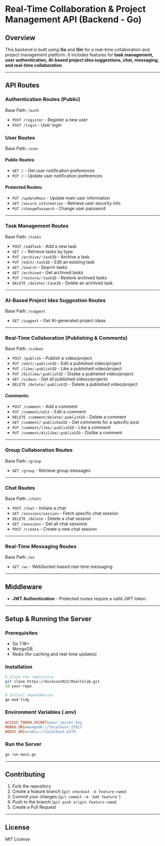 # Real-Time Collaboration & Project Management API (Backend - Go)

## Overview
This backend is built using **Go** and **Gin** for a real-time collaboration and project management platform. It includes features for **task management, user authentication, AI-based project idea suggestions, chat, messaging, and real-time collaboration**.

---

## API Routes
### **Authentication Routes** (Public)
Base Path: `/auth`
- `POST /register` - Register a new user
- `POST /login` - User login

### **User Routes**
Base Path: `/user`
#### Public Routes:
- `GET /` - Get user notification preferences
- `PUT /` - Update user notification preferences

#### Protected Routes:
- `PUT /updateMain` - Update main user information
- `GET /secure_information` - Retrieve user security info
- `PUT /changePassword` - Change user password

---

### **Task Management Routes**
Base Path: `/tasks`
- `POST /addTask` - Add a new task
- `GET /` - Retrieve tasks by type
- `PUT /archive/:taskID` - Archive a task
- `PUT /edit/:taskID` - Edit an existing task
- `GET /search` - Search tasks
- `GET /archived` - Get archived tasks
- `PUT /restore/:taskID` - Restore archived tasks
- `DELETE /delete/:taskID` - Delete an archived task

---

### **AI-Based Project Idea Suggestion Routes**
Base Path: `/suggest`
- `GET /suggest` - Get AI-generated project ideas

---

### **Real-Time Collaboration (Publishing & Comments)**
Base Path: `/videos`
- `POST /publish` - Publish a video/project
- `PUT /edit/:publishID` - Edit a published video/project
- `PUT /like/:publishID` - Like a published video/project
- `PUT /dislike/:publishID` - Dislike a published video/project
- `GET /videos` - Get all published videos/projects
- `DELETE /delete/:publishID` - Delete a published video/project

#### Comments:
- `POST /comment` - Add a comment
- `PUT /comment/edit` - Edit a comment
- `DELETE /comment/delete/:publishID` - Delete a comment
- `GET /comment/:publishedID` - Get comments for a specific post
- `PUT /comment/like/:publishID` - Like a comment
- `PUT /comment/dislike/:publishID` - Dislike a comment

---

### **Group Collaboration Routes**
Base Path: `/group`
- `GET /group` - Retrieve group messages

---

### **Chat Routes**
Base Path: `/chats`
- `POST /chat` - Initiate a chat
- `GET /sessions/session` - Fetch specific chat session
- `DELETE /delete` - Delete a chat session
- `GET /sessions` - Get all chat sessions
- `POST /create` - Create a new chat session

---

### **Real-Time Messaging Routes**
Base Path: `/ws`
- `GET /ws` - WebSocket-based real-time messaging

---

## **Middleware**
- **JWT Authentication** - Protected routes require a valid JWT token.

---

## **Setup & Running the Server**
### **Prerequisites**
- Go 1.18+
- MongoDB
- Redis (for caching and real-time updates)

### **Installation**
```sh
# Clone the repository
git clone https://duressa2022/RealColab.git
cd your-repo

# Install dependencies
go mod tidy
```

### **Environment Variables (.env)**
```ini
ACCESS_TOKEN_SECRET=your_secret_key
MONGO_URI=mongodb://localhost:27017
REDIS_URI=redis://localhost:6379
```

### **Run the Server**
```sh
go run main.go
```

---

## **Contributing**
1. Fork the repository
2. Create a feature branch (`git checkout -b feature-name`)
3. Commit your changes (`git commit -m 'Add feature'`)
4. Push to the branch (`git push origin feature-name`)
5. Create a Pull Request

---

## **License**
MIT License

